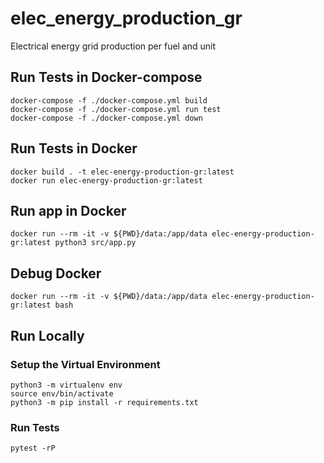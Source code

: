# elec_energy_production_gr
Electrical energy grid production per fuel and unit

## Run Tests in Docker-compose
```
docker-compose -f ./docker-compose.yml build
docker-compose -f ./docker-compose.yml run test
docker-compose -f ./docker-compose.yml down
```

## Run Tests in Docker
```
docker build . -t elec-energy-production-gr:latest
docker run elec-energy-production-gr:latest
```
## Run app in Docker
```
docker run --rm -it -v ${PWD}/data:/app/data elec-energy-production-gr:latest python3 src/app.py
```

## Debug Docker
```
docker run --rm -it -v ${PWD}/data:/app/data elec-energy-production-gr:latest bash 
```

## Run Locally

### Setup the Virtual Environment
```
python3 -m virtualenv env
source env/bin/activate
python3 -m pip install -r requirements.txt
```   

### Run Tests
```
pytest -rP
```
